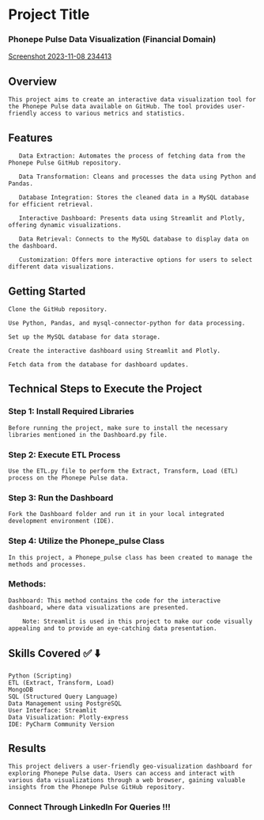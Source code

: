 # Project Title

### Phonepe Pulse Data Visualization (Financial Domain)


[Screenshot 2023-11-08 234413](https://github.com/Dineshkumar56/phonepe-pulse/assets/113771655/4a9d229f-3180-4fca-ba91-ac56d14e7854)



## Overview

    This project aims to create an interactive data visualization tool for the Phonepe Pulse data available on GitHub. The tool provides user-friendly access to various metrics and statistics.


## Features

       Data Extraction: Automates the process of fetching data from the Phonepe Pulse GitHub repository.
       
       Data Transformation: Cleans and processes the data using Python and Pandas.
       
       Database Integration: Stores the cleaned data in a MySQL database for efficient retrieval.
       
       Interactive Dashboard: Presents data using Streamlit and Plotly, offering dynamic visualizations.
       
       Data Retrieval: Connects to the MySQL database to display data on the dashboard.
       
       Customization: Offers more interactive options for users to select different data visualizations.


## Getting Started
    
    Clone the GitHub repository.
    
    Use Python, Pandas, and mysql-connector-python for data processing.
    
    Set up the MySQL database for data storage.
    
    Create the interactive dashboard using Streamlit and Plotly.
    
    Fetch data from the database for dashboard updates.

## Technical Steps to Execute the Project

### Step 1: Install Required Libraries

    Before running the project, make sure to install the necessary libraries mentioned in the Dashboard.py file.

### Step 2: Execute ETL Process

    Use the ETL.py file to perform the Extract, Transform, Load (ETL) process on the Phonepe Pulse data.

### Step 3: Run the Dashboard

    Fork the Dashboard folder and run it in your local integrated development environment (IDE).

### Step 4: Utilize the Phonepe_pulse Class

    In this project, a Phonepe_pulse class has been created to manage the methods and processes.

### Methods:

    Dashboard: This method contains the code for the interactive dashboard, where data visualizations are presented.

        Note: Streamlit is used in this project to make our code visually appealing and to provide an eye-catching data presentation.

## Skills Covered ✅ ⬇️

    Python (Scripting)
    ETL (Extract, Transform, Load)
    MongoDB
    SQL (Structured Query Language)
    Data Management using PostgreSQL
    User Interface: Streamlit
    Data Visualization: Plotly-express
    IDE: PyCharm Community Version

## Results

    This project delivers a user-friendly geo-visualization dashboard for exploring Phonepe Pulse data. Users can access and interact with various data visualizations through a web browser, gaining valuable insights from the Phonepe Pulse GitHub repository.

### Connect Through LinkedIn For Queries !!!

